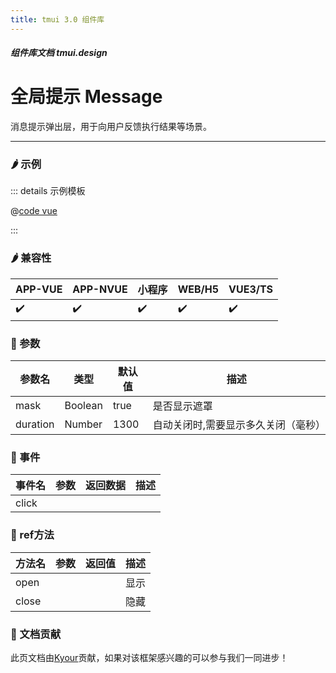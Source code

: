 ```yaml
---
title: tmui 3.0 组件库
---
```


<dirtoc></dirtoc>

##### 组件库文档 tmui.design

# 全局提示 Message
消息提示弹出层，用于向用户反馈执行结果等场景。

---

### :hot_pepper: 示例

<webview url="https://tmui.design/h5/#/pages/fankui/message"></webview>

::: details 示例模板

@[code vue](pages/fankui/message.nvue)

:::

### :hot_pepper: 兼容性

| APP-VUE            | APP-NVUE           | 小程序                | WEB/H5             | VUE3/TS            |
|--------------------|--------------------|--------------------|--------------------|--------------------|
| :heavy_check_mark: | :heavy_check_mark: | :heavy_check_mark: | :heavy_check_mark: | :heavy_check_mark: |

### :seedling: 参数

| 参数名      | 类型      | 默认值  | 描述                 |
|----------|---------|------|--------------------|
| mask     | Boolean | true | 是否显示遮罩             |
| duration | Number  | 1300 | 自动关闭时,需要显示多久关闭（毫秒） |

### :rose: 事件
| 事件名   | 参数  | 返回数据 | 描述  |
|-------|-----|------|-----|
| click |     |      |     |

### :green_salad: ref方法
| 方法名   | 参数  | 返回值 | 描述  |
|-------|-----|-----|-----|
| open  |     |     | 显示  |
| close |     |     | 隐藏  |

### :couplekiss: 文档贡献
此页文档由[Kyour](https://github.com/kyour-cn)贡献，如果对该框架感兴趣的可以参与我们一同进步！

